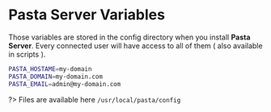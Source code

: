 # Pasta Server Variables

Those variables are stored in the config directory when you install **Pasta Server**.
Every connected user will have access to all of them ( also available in scripts ).

```bash
PASTA_HOSTAME=my-domain
PASTA_DOMAIN=my-domain.com
PASTA_EMAIL=admin@my-domain.com
```

?> Files are available here `/usr/local/pasta/config`
